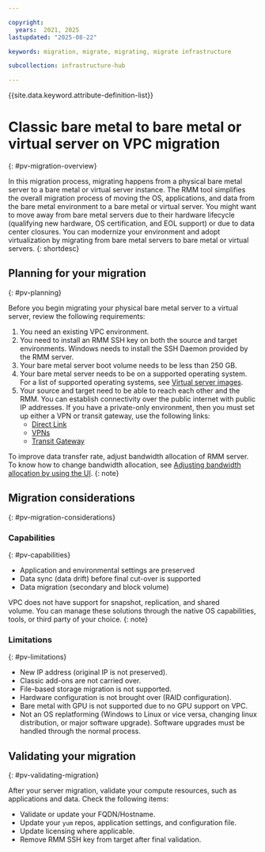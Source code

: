 ```yaml
---

copyright:
  years:  2021, 2025
lastupdated: "2025-08-22"

keywords: migration, migrate, migrating, migrate infrastructure

subcollection: infrastructure-hub

---
```


{{site.data.keyword.attribute-definition-list}}

# Classic bare metal to bare metal or virtual server on VPC migration
{: #pv-migration-overview}

In this migration process, migrating happens from a physical bare metal server to a bare metal or virtual server instance. The RMM tool simplifies the overall migration process of moving the OS, applications, and data from the bare metal environment to a bare metal or virtual server. You might want to move away from bare metal servers due to their hardware lifecycle (qualifying new hardware, OS certification, and EOL support) or due to data center closures. You can modernize your environment and adopt virtualization by migrating from bare metal servers to bare metal or virtual servers.
{: shortdesc}

## Planning for your migration
{: #pv-planning}

Before you begin migrating your physical bare metal server to a virtual server, review the following requirements:

1. You need an existing VPC environment.
2. You need to install an RMM SSH key on both the source and target environments. Windows needs to install the SSH Daemon provided by the RMM server.
3. Your bare metal server boot volume needs to be less than 250 GB.
4. Your bare metal server needs to be on a supported operating system. For a list of supported operating systems, see [Virtual server images](/docs/vpc?topic=vpc-about-images).
5. Your source and target need to be able to reach each other and the RMM. You can establish connectivity over the public internet with public IP addresses. If you have a private-only environment, then you must set up either a VPN or transit gateway, use the following links:
   - [Direct Link](/docs/dl?topic=dl-get-started-with-ibm-cloud-dl)
   - [VPNs](/docs/vpc?topic=vpc-vpn-overview)
   - [Transit Gateway](/docs/transit-gateway?topic=transit-gateway-ordering-transit-gateway)

To improve data transfer rate, adjust bandwidth allocation of RMM server. To know how to change bandwidth allocation, see [Adjusting bandwidth allocation by using the UI](/docs/vpc?topic=vpc-managing-virtual-server-instances&interface=ui#adjusting-bandwidth-allocation-ui).
{: note}

## Migration considerations
{: #pv-migration-considerations}

### Capabilities
{: #pv-capabilities}

* Application and environmental settings are preserved
* Data sync (data drift) before final cut-over is supported
* Data migration (secondary and block volume) 

VPC does not have support for snapshot, replication, and shared volume. You can manage these solutions through the native OS capabilities, tools, or third party of your choice.
{: note}

### Limitations
{: #pv-limitations}

* New IP address (original IP is not preserved).
* Classic add-ons are not carried over.
* File-based storage migration is not supported.
* Hardware configuration is not brought over (RAID configuration).
* Bare metal with GPU is not supported due to no GPU support on VPC.
* Not an OS replatforming (Windows to Linux or vice versa, changing linux distribution, or major software upgrade). Software upgrades must be handled through the normal process.

## Validating your migration
{: #pv-validating-migration}

After your server migration, validate your compute resources, such as applications and data. Check the following items:

* Validate or update your FQDN/Hostname.
* Update your `yum` repos, application settings, and configuration file.
* Update licensing where applicable.
* Remove RMM SSH key from target after final validation.
